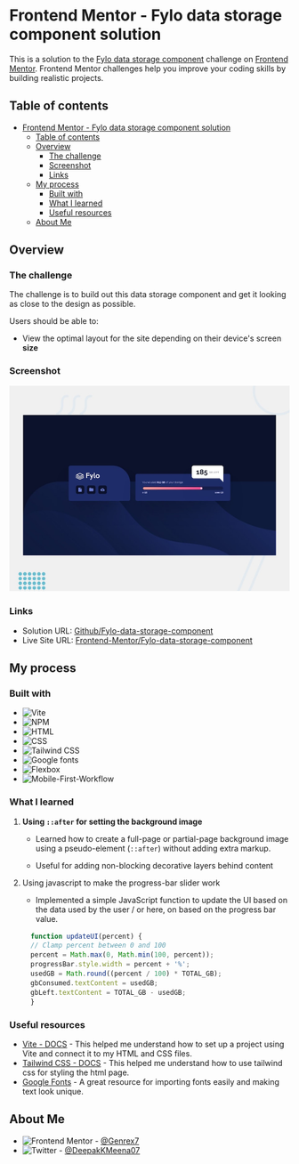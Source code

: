 # Frontend Mentor - Fylo data storage component solution

This is a solution to the [Fylo data storage component](https://www.frontendmentor.io/challenges/fylo-data-storage-component-1dZPRbV5n) challenge on [Frontend Mentor](https://www.frontendmentor.io/). Frontend Mentor challenges help you improve your coding skills by building realistic projects.

## Table of contents

- [Frontend Mentor - Fylo data storage component solution](#frontend-mentor---fylo-data-storage-component-solution)
  - [Table of contents](#table-of-contents)
  - [Overview](#overview)
    - [The challenge](#the-challenge)
    - [Screenshot](#screenshot)
    - [Links](#links)
  - [My process](#my-process)
    - [Built with](#built-with)
    - [What I learned](#what-i-learned)
    - [Useful resources](#useful-resources)
  - [About Me](#about-me)

## Overview

### The challenge

The challenge is to build out this data storage component and get it looking as close to the design as possible.

Users should be able to:

- View the optimal layout for the site depending on their device's screen **size**

### Screenshot

![](/preview.jpg)

### Links

- Solution URL: [Github/Fylo-data-storage-component](https://github.com/Genrex7/fylo-data-storage-component)
- Live Site URL: [Frontend-Mentor/Fylo-data-storage-component](https://fylo-data-storage-component-two-smoky.vercel.app/)

## My process

### Built with

- ![Vite][vite]
- ![NPM][npm]
- ![HTML][html]
- ![CSS][css]
- ![Tailwind CSS][tailwind-css]
- ![Google fonts][google-fonts]
- ![Flexbox][flexbox]
- ![Mobile-First-Workflow][mobile-first-workflow]

### What I learned

1. **Using `::after` for setting the background image**

   - Learned how to create a full-page or partial-page background image using a pseudo-element (`::after`) without adding extra markup.

   - Useful for adding non-blocking decorative layers behind content

2. Using javascript to make the progress-bar slider work

   - Implemented a simple JavaScript function to update the UI based on the data used by the user / or here, on based on the progress bar value.

   ```JavaScript
     function updateUI(percent) {
     // Clamp percent between 0 and 100
     percent = Math.max(0, Math.min(100, percent));
     progressBar.style.width = percent + '%';
     usedGB = Math.round((percent / 100) * TOTAL_GB);
     gbConsumed.textContent = usedGB;
     gbLeft.textContent = TOTAL_GB - usedGB;
     }
   ```

### Useful resources

- [Vite - DOCS](https://vitejs.dev/guide/) - This helped me understand how to set up a project using Vite and connect it to my HTML and CSS files.
- [Tailwind CSS - DOCS](https://tailwindcss.com/docs/installation/using-vite) - This helped me understand how to use tailwind css for styling the html page.
- [Google Fonts](https://fonts.google.com/) - A great resource for importing fonts easily and making text look unique.

## About Me

- ![Frontend Mentor][frontendmentor] - [@Genrex7](https://www.frontendmentor.io/profile/Genrex7)
- ![Twitter][x] - [@DeepakKMeena07](https://x.com/DeepakKMeena07)

<!-- BADGES -->

[frontendmentor]: https://img.shields.io/badge/Frontend%20Mentor-3F54A3?style=for-the-badge&logo=frontendmentor&logoColor=white
[vite]: https://img.shields.io/badge/Vite-646CFF?style=for-the-badge&logo=vite&logoColor=white
[npm]: https://img.shields.io/badge/NPM-green?style=for-the-badge&logo=npm&logoColor=white
[html]: https://img.shields.io/badge/HTML5-E34F26?style=for-the-badge&logo=html5&logoColor=white
[css]: https://img.shields.io/badge/CSS-639?style=for-the-badge&logo=css&logoColor=fff
[tailwind-css]: https://img.shields.io/badge/Tailwind_CSS-000?style=for-the-badge&logo=tailwind-css&logoColor=00ADFF
[google-fonts]: https://img.shields.io/badge/Google%20Fonts-4285F4?style=for-the-badge&logo=googlefonts&logoColor=white
[flexbox]: https://img.shields.io/badge/Flexbox-violet?style=for-the-badge&logo=css&logoColor=white
[grid]: https://img.shields.io/badge/Grid-000?style=for-the-badge&logo=css&logoColor=white
[mobile-first-workflow]: https://img.shields.io/badge/Mobile%20First%20Workflow-000?style=for-the-badge&logo=mobile&logoColor=white
[x]: https://img.shields.io/badge/twitter-000?style=for-the-badge&logo=x&logoColor=white
